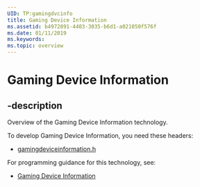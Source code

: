 ```yaml
---
UID: TP:gamingdvcinfo
title: Gaming Device Information
ms.assetid: b4972891-4403-3035-b6d1-a021050f576f
ms.date: 01/11/2019
ms.keywords: 
ms.topic: overview
---
```


# Gaming Device Information

## -description

Overview of the Gaming Device Information technology.

To develop Gaming Device Information, you need these headers:

 * [gamingdeviceinformation.h](../gamingdeviceinformation/index.md)

For programming guidance for this technology, see:
* [Gaming Device Information](/previous-versions/windows/desktop/gamingdvcinfo)
